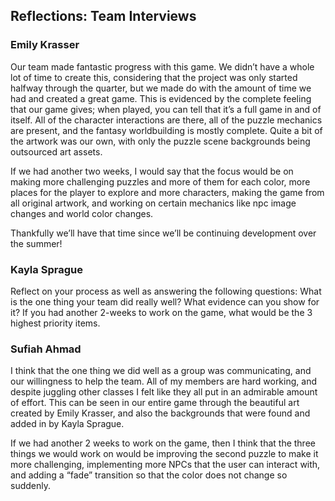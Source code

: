 ## Reflections: Team Interviews

### Emily Krasser
Our team made fantastic progress with this game. We didn’t have a whole lot of time to create this, considering that the project was only started halfway through the quarter, but we made do with the amount of time we had and created a great game. This is evidenced by the complete feeling that our game gives; when played, you can tell that it’s a full game in and of itself. All of the character interactions are there, all of the puzzle mechanics are present, and the fantasy worldbuilding is mostly complete. Quite a bit of the artwork was our own, with only the puzzle scene backgrounds being outsourced art assets. 

If we had another two weeks, I would say that the focus would be on making more challenging puzzles and more of them for each color, more places for the player to explore and more characters, making the game from all original artwork, and working on certain mechanics like npc image changes and world color changes.

Thankfully we’ll have that time since we’ll be continuing development over the summer!

### Kayla Sprague
Reflect on your process as well as answering the following questions: What is the one thing your team did really well? What evidence can you show for it? If you had another 2-weeks to work on the game, what would be the 3 highest priority items.

### Sufiah Ahmad
I think that the one thing we did well as a group was communicating, and our willingness to help the team. All of my members are hard working, and despite juggling other classes I felt like they all put in an admirable amount of effort. This can be seen in our entire game through the beautiful art created by Emily Krasser, and also the backgrounds that were found and added in by Kayla Sprague. 

If we had another 2 weeks to work on the game, then I think that the three things we would work on would be improving the second puzzle to make it more challenging, implementing more NPCs that the user can interact with, and adding a “fade” transition so that the color does not change so suddenly.
